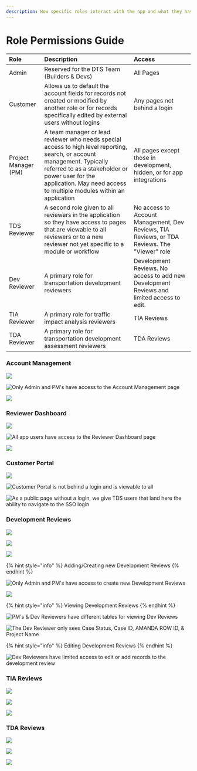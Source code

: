 ```yaml
---
description: How specific roles interact with the app and what they have access to
---
```


# Role Permissions Guide

| Role | Description | Access |
| :--- | :--- | :--- |
| Admin | Reserved for the DTS Team \(Builders & Devs\) | All Pages |
| Customer | Allows us to default the account fields for records not created or modified by another role or for records specifically edited by external users without logins | Any pages not behind a login |
| Project Manager \(PM\) | A team manager or lead reviewer who needs special access to high level reporting, search, or account management. Typically referred to as a stakeholder or power user for the application. May need access to multiple modules within an application | All pages except those in development, hidden, or for app integrations |
| TDS Reviewer | A second role given to all reviewers in the application so they have access to pages that are viewable to all reviewers or to a new reviewer not yet specific to a module or workflow | No access to Account Management, Dev Reviews, TIA Reviews, or TDA Reviews. The "Viewer" role |
| Dev Reviewer | A primary role for transportation development reviewers | Development Reviews. No access to add new Development Reviews and limited access to edit. |
| TIA Reviewer | A primary role for traffic impact analysis reviewers | TIA Reviews |
| TDA Reviewer | A primary role for transportation development assessment reviewers | TDA Reviews |

### Account Management

![](../.gitbook/assets/image%20%28240%29.png)

![Only Admin and PM&apos;s have access to the Account Management page](../.gitbook/assets/image%20%28261%29.png)

![](../.gitbook/assets/image%20%28212%29.png)

### Reviewer Dashboard

![](../.gitbook/assets/image%20%28224%29.png)

![All app users have access to the Reviewer Dashboard page](../.gitbook/assets/image%20%28215%29.png)

![](../.gitbook/assets/image%20%28204%29.png)

### Customer Portal

![](../.gitbook/assets/image%20%28219%29.png)

![Customer Portal is not behind a login and is viewable to all](../.gitbook/assets/image%20%28228%29.png)

![As a public page without a login, we give TDS users that land here the ability to navigate to the SSO login](../.gitbook/assets/image%20%28237%29.png)

### Development Reviews

![](../.gitbook/assets/image%20%28250%29.png)

![](../.gitbook/assets/image%20%28230%29.png)

![](../.gitbook/assets/image%20%28253%29.png)

{% hint style="info" %}
Adding/Creating new Development Reviews
{% endhint %}

![Only Admin and PM&apos;s have access to create new Development Reviews](../.gitbook/assets/image%20%28249%29.png)

![](../.gitbook/assets/image%20%28251%29.png)

{% hint style="info" %}
Viewing Development Reviews
{% endhint %}

![PM&apos;s &amp; Dev Reviewers have different tables for viewing Dev Reviews](../.gitbook/assets/image%20%28213%29.png)

![The Dev Reviewer only sees Case Status, Case ID, AMANDA ROW ID, &amp; Project Name](../.gitbook/assets/image%20%28265%29.png)

{% hint style="info" %}
Editing Development Reviews
{% endhint %}

![Dev Reviewers have limited access to edit or add records to the development review](../.gitbook/assets/image%20%28209%29.png)

### TIA Reviews

![](../.gitbook/assets/image%20%28238%29.png)

![](../.gitbook/assets/image%20%28236%29.png)

![](../.gitbook/assets/image%20%28221%29.png)

### TDA Reviews

![](../.gitbook/assets/image%20%28218%29.png)

![](../.gitbook/assets/image%20%28227%29.png)

![](../.gitbook/assets/image%20%28260%29.png)

